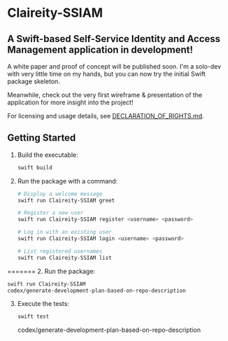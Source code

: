# Claireity-SSIAM

## A Swift-based **S**elf-**S**ervice **I**dentity and **A**ccess **M**anagement application in development!

A white paper and proof of concept will be published soon. I'm a solo-dev with very little time on my hands, but you can now try the initial Swift package skeleton.

Meanwhile, check out the very first wireframe & presentation of the application for more insight into the project!

For licensing and usage details, see [DECLARATION_OF_RIGHTS.md](./DECLARATION_OF_RIGHTS.md).

## Getting Started

1. Build the executable:
   ```bash
   swift build
   ```
2. Run the package with a command:
   ```bash
   # Display a welcome message
   swift run Claireity-SSIAM greet

   # Register a new user
   swift run Claireity-SSIAM register <username> <password>

   # Log in with an existing user
   swift run Claireity-SSIAM login <username> <password>

   # List registered usernames
   swift run Claireity-SSIAM list
=======
2. Run the package:
   ```bash
   swift run Claireity-SSIAM
codex/generate-development-plan-based-on-repo-description
   ```
3. Execute the tests:
   ```bash
   swift test
   ```
   
   codex/generate-development-plan-based-on-repo-description
